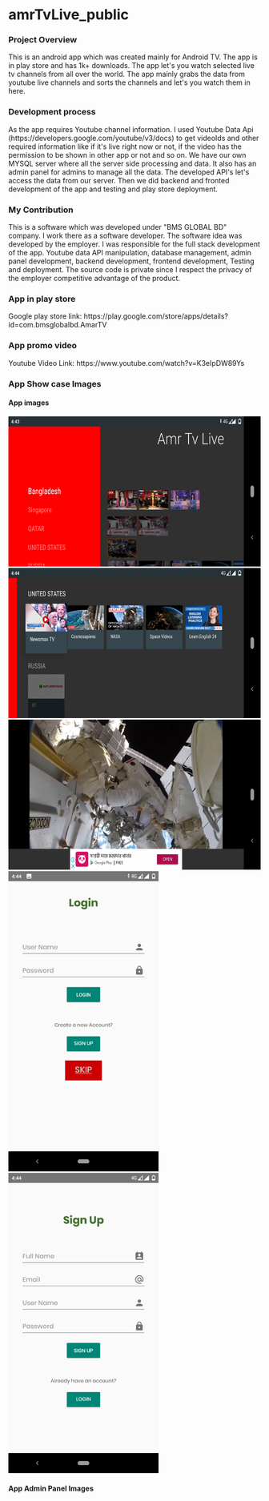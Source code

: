 # amrTvLive_public
<h3>Project Overview</h3>
This is an android app which was created mainly for Android TV. The app is in play store and has 1k+ downloads. The app let's you watch selected live tv channels from all over the world. The app mainly grabs the data from youtube live channels and sorts the channels and let's you watch them in here.

<h3>Development process</h3>
As the app requires Youtube channel information. I used Youtube Data Api (https://developers.google.com/youtube/v3/docs) to get videoIds and other required information like if it's live right now or not, if the video has the permission to be shown in other app or not and so on. We have our own MYSQL server where all the server side processing and data. It also has an admin panel for admins to manage all the data. The developed API's let's access the data from our server. Then we did backend and fronted development of the app and testing and play store deployment.
<h3>My Contribution</h3>
This is a software which was developed under "BMS GLOBAL BD" company. I work there as a software developer. The software idea was developed by the employer. I was responsible for the full stack development of the app. Youtube data API manipulation, database management, admin panel development, backend development, frontend development, Testing and deployment. The source code is private since I respect the privacy of the employer competitive advantage of the product.

<h3>App in play store</h3>
Google play store link: https://play.google.com/store/apps/details?id=com.bmsglobalbd.AmarTV

<h3>App promo video</h3>
Youtube Video Link: https://www.youtube.com/watch?v=K3eIpDW89Ys

<h3>App Show case Images</h3>
<h4>App images</h4>
<img src="/amrTvLive/Screenshot_20210406-164358.png" width="600" height="300">
<img src="/amrTvLive/Screenshot_20210406-164413.png" width="600" height="300">
<img src="/amrTvLive/Screenshot_20210407-112304.png" width="600" height="300">
<img src="/amrTvLive/Screenshot_20210406-164447.png" width="300" height="600">
<img src="/amrTvLive/Screenshot_20210406-164453.png" width="300" height="600">
<h4>App Admin Panel Images</h4> 
